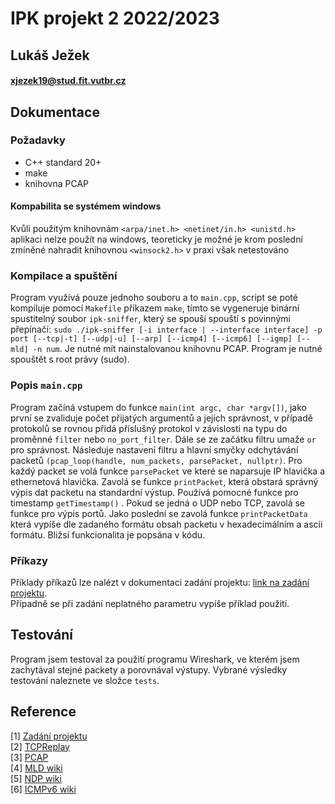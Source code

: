 # IPK projekt 2 2022/2023
## Lukáš Ježek
#### xjezek19@stud.fit.vutbr.cz

## Dokumentace
### Požadavky
- C++ standard 20+
- make
- knihovna PCAP
#### Kompabilita se systémem windows
Kvůli použitým knihovnám `<arpa/inet.h> <netinet/in.h> <unistd.h>` aplikaci nelze použít na windows, teoreticky je možné je krom poslední zmíněné nahradit knihovnou `<winsock2.h>` v praxi však netestováno
### Kompilace a spuštění
Program využívá pouze jednoho souboru a to `main.cpp`, script se poté kompiluje pomocí `Makefile` příkazem `make`, tímto se vygeneruje binární spustitelný soubor `ipk-sniffer`, který se spouší spouští s povinnými přepínači: `sudo ./ipk-sniffer [-i interface | --interface interface] -p port [--tcp|-t] [--udp|-u] [--arp] [--icmp4] [--icmp6] [--igmp] [--mld] -n num`.
Je nutné mít nainstalovanou knihovnu PCAP. Program je nutné spouštět s root právy (sudo). 

### Popis `main.cpp`
Program začíná vstupem do funkce `main(int argc, char *argv[])`, jako první se zvaliduje počet přijatých argumentů a jejich správnost, v případě protokolů se rovnou přidá příslušný protokol v závislosti na typu do proměnné `filter` nebo `no_port_filter`. Dále se ze začátku filtru umaže ` or ` pro správnost. Následuje nastavení filtru a hlavní smyčky odchytávání packetů `(pcap_loop(handle, num_packets, parsePacket, nullptr)`. Pro každý packet se volá funkce `parsePacket` ve které se naparsuje IP hlavička a ethernetová hlavička. Zavolá se funkce `printPacket`, která obstará správný výpis dat packetu na standardní výstup.
Používá pomocné funkce pro timestamp `getTimestamp()` . Pokud se jedná o UDP nebo TCP, zavolá se funkce pro výpis portů. Jako poslední se zavolá funkce `printPacketData` která vypíše dle zadaného formátu obsah packetu v hexadecimálním a ascii formátu. Bližsí funkcionalita je popsána v kódu.

### Příkazy
Příklady příkazů lze nalézt v dokumentaci zadání projektu: [link na zadání projektu](https://git.fit.vutbr.cz/NESFIT/IPK-Projekty/src/branch/master/Project%202/zeta).   
Případně se při zadání neplatného parametru vypíše příklad použití.

## Testování
Program jsem testoval za použití programu Wireshark, ve kterém jsem zachytával stejné packety a porovnával výstupy. Vybrané výsledky testování naleznete ve složce `tests`.

## Reference 
[1] [Zadání projektu](https://git.fit.vutbr.cz/NESFIT/IPK-Projekty/src/branch/master/Project%202/zeta)  
[2] [TCPReplay](https://tcpreplay.appneta.com)  
[3] [PCAP](https://www.tcpdump.org/manpages/pcap.3pcap.html)  
[4] [MLD wiki](https://en.wikipedia.org/wiki/Multicast_Listener_Discovery)   
[5] [NDP wiki](https://cs.wikipedia.org/wiki/Neighbor_Discovery_Protocol)   
[6] [ICMPv6 wiki](https://cs.wikipedia.org/wiki/ICMPv6)